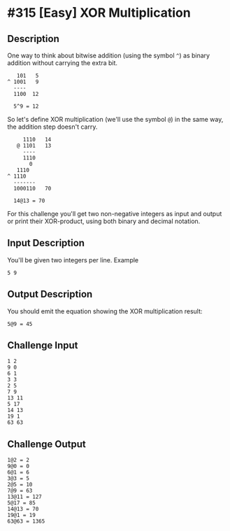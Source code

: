 # #315 [Easy] XOR Multiplication

## Description
One way to think about bitwise addition (using the symbol `^`) as binary addition without carrying the extra bit.

```
   101   5
^ 1001   9
  ----
  1100  12

  5^9 = 12
```

So let's define XOR multiplication (we'll use the symbol `@`) in the same way, the addition step doesn't carry.

```
     1110   14
   @ 1101   13
     ----
     1110
       0
   1110
^ 1110
  -------
  1000110   70

  14@13 = 70
```

For this challenge you'll get two non-negative integers as input and output or print their XOR-product, using both binary and decimal notation.

## Input Description
You'll be given two integers per line.
Example

```
5 9
```

## Output Description
You should emit the equation showing the XOR multiplication result:

```
5@9 = 45
```

## Challenge Input
```
1 2
9 0
6 1
3 3
2 5
7 9
13 11
5 17
14 13
19 1
63 63
```

## Challenge Output
```
1@2 = 2
9@0 = 0
6@1 = 6
3@3 = 5
2@5 = 10
7@9 = 63
13@11 = 127
5@17 = 85
14@13 = 70
19@1 = 19
63@63 = 1365
```